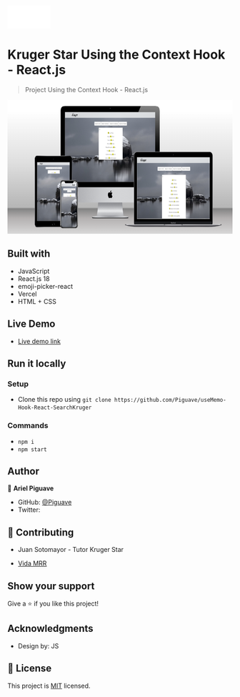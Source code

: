<img src="./src/assets/logo_kruger_.png" height="50px">

# Kruger Star Using the Context Hook - React.js

> Project Using the Context Hook - React.js

<img src="./src/assets/playground5.png" height="300px">

## Built with 

- JavaScript
- React.js 18
- emoji-picker-react
- Vercel 
- HTML + CSS

## Live Demo

- [Live demo link ](https://use-memo-hook-react-search-kruger.vercel.app/)
## Run it locally

 ### Setup

 - Clone this repo using `git clone https://github.com/Piguave/useMemo-Hook-React-SearchKruger`

 ### Commands

 - `npm i`
 - `npm start`

## Author

👤 **Ariel Piguave**

- GitHub: [@Piguave](https://github.com/Piguave)
- Twitter: 

## 🤝 Contributing

- Juan Sotomayor - Tutor Kruger Star

- [Vida MRR](https://www.youtube.com/watch?v=oT-feDPuJmk&t=5623s&ab_channel=VidaMRR-Programacionweb)


## Show your support

Give a ⭐ if you like this project!

## Acknowledgments

- Design by: JS

## 📝 License

This project is [MIT](./MIT.md) licensed.
